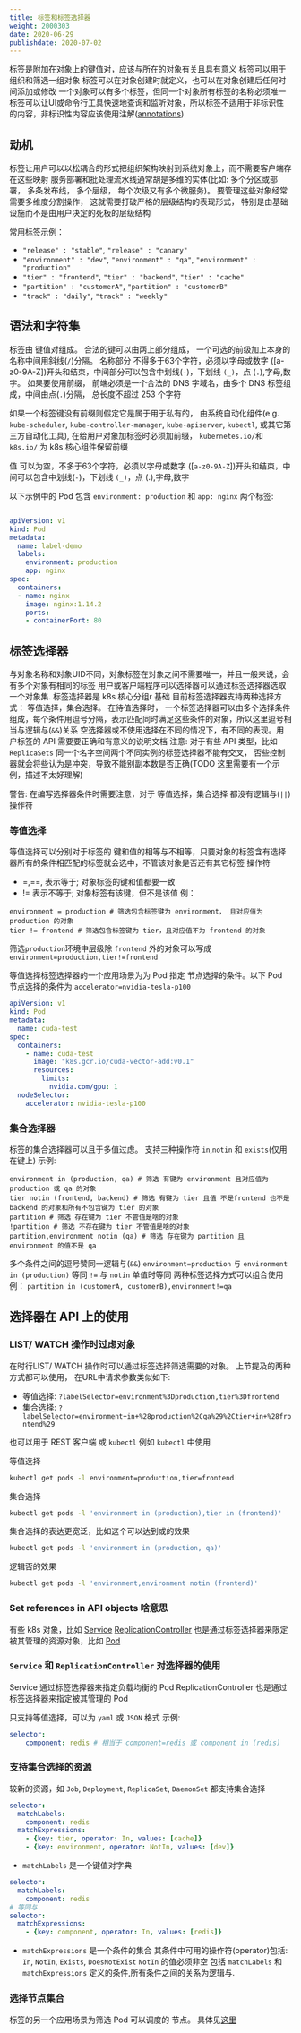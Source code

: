 ```yaml
---
title: 标签和标签选择器
weight: 2000303
date: 2020-06-29
publishdate: 2020-07-02
---
```


标签是附加在对象上的键值对，应该与所在的对象有关且具有意义
标签可以用于组织和筛选一组对象
标签可以在对象创建时就定义，也可以在对象创建后任何时间添加或修改
一个对象可以有多个标签，但同一个对象所有标签的名称必须唯一
标签可以让UI或命令行工具快速地查询和监听对象，所以标签不适用于非标识性的内容，非标识性内容应该使用注解([annotations](../04-annotation/))

## 动机

标签让用户可以以松耦合的形式把组织架构映射到系统对象上，而不需要客户端存在这些映射
服务部署和批处理流水线通常胡是多维的实体(比如: 多个分区或部署， 多条发布线， 多个层级， 每个次级又有多个微服务)。 要管理这些对象经常需要多维度分割操作， 这就需要打破严格的层级结构的表现形式， 特别是由基础设施而不是由用户决定的死板的层级结构

常用标签示例：

- `"release" : "stable"`, `"release" : "canary"`
- `"environment" : "dev"`, `"environment" : "qa"`, `"environment" : "production"`
- `"tier" : "frontend"`, `"tier" : "backend"`, `"tier" : "cache"`
- `"partition" : "customerA"`, `"partition" : "customerB"`
- `"track" : "daily"`, `"track" : "weekly"`

## 语法和字符集

标签由 键值对组成。 合法的键可以由两上部分组成， 一个可选的前级加上本身的名称中间用斜线(`/`)分隔。
名称部分 不得多于63个字符，必须以字母或数字 ([a-z0-9A-Z])开头和结束，中间部分可以包含中划线(`-`)，下划线 `(_)`，点 (`.`),字母,数字。
如果要使用前缀， 前端必须是一个合法的 DNS 字域名，由多个 DNS 标签组成，中间由点(`.`)分隔， 总长度不超过 253 个字符

如果一个标签键没有前缀则假定它是属于用于私有的，
由系统自动化组件(e.g. `kube-scheduler`, `kube-controller-manager`, `kube-apiserver`, `kubectl`, 或其它第三方自动化工具), 在给用户对象加标签时必须加前缀， `kubernetes.io/`和 `k8s.io/` 为 k8s 核心组件保留前缀

值 可以为空，不多于63个字符，必须以字母或数字 ([`a-z0-9A-Z`])开头和结束，中间可以包含中划线(`-`)，下划线 `(_)`，点 (.),字母,数字

以下示例中的 Pod 包含 `environment: production` 和 `app: nginx` 两个标签:
```yaml

apiVersion: v1
kind: Pod
metadata:
  name: label-demo
  labels:
    environment: production
    app: nginx
spec:
  containers:
  - name: nginx
    image: nginx:1.14.2
    ports:
    - containerPort: 80
```

## 标签选择器

与对象名称和对象UID不同，对象标签在对象之间不需要唯一，并且一般来说，会有多个对象有相同的标签
用户或客户端程序可以选择器可以通过标签选择器选取一个对象集. 标签选择器是 k8s 核心分组r 基础
目前标签选择器支持两种选择方式： 等值选择，集合选择。
在待值选择时， 一个标签选择器可以由多个选择条件组成，每个条件用逗号分隔，表示匹配同时满足这些条件的对象，所以这里逗号相当与逻辑与(`&&`)关系
空选择器或不使用选择在不同的情况下，有不同的表现。用户标签的 API 需要要正确和有意义的说明文档
注意: 对于有些 API 类型，比如 `ReplicaSets` 同一个名字空间两个不同实例的标签选择器不能有交叉， 否些控制器就会将些认为是冲突，导致不能别副本数是否正确(TODO 这里需要有一个示例，描述不太好理解)

警告: 在编写选择器条件时需要注意，对于 等值选择，集合选择 都没有逻辑与(`||`)操作符

### 等值选择

等值选择可以分别对于标签的 键和值的相等与不相等，只要对象的标签含有选择器所有的条件相匹配的标签就会选中，不管该对象是否还有其它标签
操作符
- =,==, 表示等于; 对象标签的键和值都要一致
- != 表示不等于; 对象标签有该键，但不是该值
例：
```
environment = production # 筛选包含标签键为 environment， 且对应值为 production 的对象
tier != frontend # 筛选包含标签键为 tier，且对应值不为 frontend 的对象
```
筛选`production`环境中层级除 `frontend` 外的对象可以写成 `environment=production,tier!=frontend`

等值选择标签选择器的一个应用场景为为 Pod 指定 节点选择的条件。以下 Pod 节点选择的条件为 `accelerator=nvidia-tesla-p100`

```yaml
apiVersion: v1
kind: Pod
metadata:
  name: cuda-test
spec:
  containers:
    - name: cuda-test
      image: "k8s.gcr.io/cuda-vector-add:v0.1"
      resources:
        limits:
          nvidia.com/gpu: 1
  nodeSelector:
    accelerator: nvidia-tesla-p100
```

### 集合选择器

标签的集合选择器可以且于多值过虑。 支持三种操作符 `in`,`notin` 和 `exists`(仅用在键上)
示例:
```
environment in (production, qa) # 筛选 有键为 environment 且对应值为 production 或 qa 的对象
tier notin (frontend, backend) # 筛选 有键为 tier 且值 不是frontend 也不是 backend 的对象和所有不包含键为 tier 的对象
partition # 筛选 存在键为 tier 不管值是啥的对象
!partition # 筛选 不存在键为 tier 不管值是啥的对象
partition,environment notin (qa) # 筛选 存在键为 partition 且 environment 的值不是 qa
```
多个条件之间的逗号赞同一逻辑与(`&&`)
`environment=production` 与 `environment in (production)` 等同
 `!=` 与 `notin` 单值时等同
两种标签选择方式可以组合使用 例： `partition in (customerA, customerB),environment!=qa`

## 选择器在 API 上的使用

### LIST/ WATCH 操作时过虑对象

在时行LIST/ WATCH 操作时可以通过标签选择筛选需要的对象。 上节提及的两种方式都可以使用， 在URL中请求参数类似如下:
- 等值选择: `?labelSelector=environment%3Dproduction,tier%3Dfrontend`
- 集合选择: `?labelSelector=environment+in+%28production%2Cqa%29%2Ctier+in+%28frontend%29`

也可以用于 REST 客户端 或 `kubectl`
例如 `kubectl` 中使用

等值选择
```sh
kubectl get pods -l environment=production,tier=frontend
```
集合选择
```sh
kubectl get pods -l 'environment in (production),tier in (frontend)'
```
集合选择的表达更宽泛，比如这个可以达到或的效果
```sh
kubectl get pods -l 'environment in (production, qa)'
```
逻辑否的效果
```sh
kubectl get pods -l 'environment,environment notin (frontend)'
```
### Set references in API objects 啥意思

有些 k8s 对象，比如 [Service](../../../04-services-networking/00-service/) [ReplicationController](../../../03-workloads/01-controllers/01-replicationcontroller/) 也是通过标签选择器来限定被其管理的资源对象，比如 [Pod](../../../03-workloads/00-pods/01-pod/)

### `Service` 和 `ReplicationController` 对选择器的使用

Service 通过标签选择器来指定负载均衡的 Pod
ReplicationController 也是通过标签选择器来指定被其管理的 Pod

只支持等值选择，可以为 `yaml` 或 `JSON` 格式
示例:
```yaml
selector:
    component: redis # 相当于 component=redis 或 component in (redis)
```

### 支持集合选择的资源

较新的资源，如 `Job`, `Deployment`, `ReplicaSet`, `DaemonSet` 都支持集合选择
```yaml
selector:
  matchLabels:
    component: redis
  matchExpressions:
    - {key: tier, operator: In, values: [cache]}
    - {key: environment, operator: NotIn, values: [dev]}
```
- `matchLabels` 是一个键值对字典
```yaml
selector:
  matchLabels:
    component: redis
# 等同与
selector:
  matchExpressions:
    - {key: component, operator: In, values: [redis]}
```

- `matchExpressions` 是一个条件的集合
其条件中可用的操作符(operator)包括: `In`, `NotIn`, `Exists`, `DoesNotExist`
`NotIn` 的值必须非空
包括 `matchLabels` 和 `matchExpressions` 定义的条件,所有条件之间的关系为逻辑与.

### 选择节点集合

标签的另一个应用场景为筛选 Pod 可以调度的 节点。 具体见[这里](../../../09-scheduling-eviction/02-assign-pod-node/)
